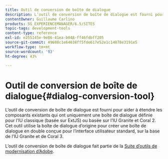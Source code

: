 ```yaml
---
title: Outil de conversion de boîte de dialogue
description: L’outil de conversion de boîte de dialogue est fourni pour vous aider à étendre les composants existants dont seule une boîte de dialogue est définie pour l’IU classique.
contentOwner: Guillaume Carlino
products: SG_EXPERIENCEMANAGER/6.5/SITES
topic-tags: development-tools
content-type: reference
exl-id: e255145e-9e86-41ea-b048-ff46fdbff205
source-git-commit: 49688c1e64038ff5fde617e52e1c14878e3191e5
workflow-type: tm+mt
source-wordcount: '93'
ht-degree: 43%

---
```


# Outil de conversion de boîte de dialogue{#dialog-conversion-tool}

L’outil de conversion de boîte de dialogue est fourni pour aider à étendre les composants existants qui ont uniquement une boîte de dialogue définie pour l’IU classique (basée sur ExtJS) ou basée sur l’IU Granite et Coral 2. Cet outil utilise la boîte de dialogue d’origine pour créer une boîte de dialogue en double conçue pour l’interface utilisateur standard, sur la base de l’IU Granite et de Coral 3.

L’outil de conversion de boîte de dialogue fait partie de la [Suite d’outils de modernisation d’Adobe](modernization-tools.md).
